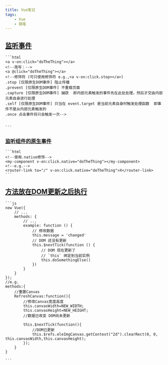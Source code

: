 ```yaml
---
title: Vue笔记
tags:
    - Vue
    - 随笔
---
```


## [监听事件](https://cn.vuejs.org/v2/guide/events.html#监听事件)
    ```html
    <a v-on:click="doTheThing"></a>
    <!--简写：-->
    <a @click="doTheThing"></a>
    <!--修饰符 (可只使用修饰符 e.g.,<a v-on:click.stop></a>) 
    .stop [仅限原生DOM事件] 阻止传播 
    .prevent [仅限原生DOM事件] 不重载页面  
    .capture [仅限原生DOM事件] 捕获  即内部元素触发的事件先在此处处理，然后才交由内部元素自身进行处理
    .self [仅限原生DOM事件] 只当在 event.target 是当前元素自身时触发处理函数  即事件不是从内部元素触发的  
    .once 点击事件将只会触发一次-->

    
    ```
### [监听组件的原生事件](https://cn.vuejs.org/v2/guide/components.html#给组件绑定原生事件)
    ```html
    <!--使用.native修饰-->
    <my-component v-on:click.native="doTheThing"></my-component>
    <!--e.g.-->
    <router-link to="/" v-on:click.native="doTheThing">X</router-link>
    ```
<!--More-->
## [方法放在DOM更新之后执行](https://cn.vuejs.org/v2/api/#vm-nextTick)
    ```js
    new Vue({
        // ...
        methods: {
            // ...
            example: function () {
                // 修改数据
                this.message = 'changed'
                // DOM 还没有更新
                this.$nextTick(function () {
                    // DOM 现在更新了
                    // `this` 绑定到当前实例
                    this.doSomethingElse()
                })
            }
        }
    });
    //e.g.
    methods:{
        //重置Canvas
        RefreshCanvas:function(){
            //修改Canvas宽度高度
            this.canvasWidth=NEW_WIDTH;
            this.canvasHeight=NEW_HEIGHT;
            //数据已改变 DOM尚未更新

            this.$nextTick(function(){
                //DOM已更新
                this.$refs.eleImgCanvas.getContext("2d").clearRect(0, 0, this.canvasWidth,this.canvasHeight);
            });
        }
    }
    
    ```

